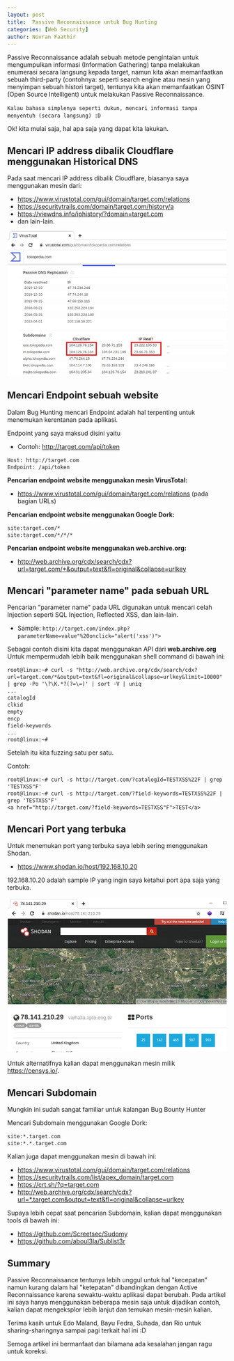 ```yaml
---
layout: post
title:  Passive Reconnaissance untuk Bug Hunting
categories: [Web Security]
author: Novran Faathir
---
```


Passive Reconnaissance adalah sebuah metode pengintaian untuk mengumpulkan informasi (Information Gathering) tanpa melakukan enumerasi secara langsung kepada target, namun kita akan memanfaatkan sebuah third-party (contohnya: seperti search engine atau mesin yang menyimpan sebuah histori target), tentunya kita akan memanfaatkan OSINT (Open Source Intelligent) untuk melakukan Passive Reconnaissance.

`Kalau bahasa simplenya seperti dukun, mencari informasi tanpa menyentuh (secara langsung) :D`

Ok! kita mulai saja, hal apa saja yang dapat kita lakukan.

## Mencari IP address dibalik Cloudflare menggunakan Historical DNS
Pada saat mencari IP address dibalik Cloudflare, biasanya saya menggunakan mesin dari:
- https://www.virustotal.com/gui/domain/target.com/relations
- https://securitytrails.com/domain/target.com/history/a
- https://viewdns.info/iphistory/?domain=target.com
- dan lain-lain.

![VirusTotal show-case](/images/passive-recon-cloudflare-virustotal.jpg "VirusTotal show-case")

## Mencari Endpoint sebuah website
Dalam Bug Hunting mencari Endpoint adalah hal terpenting untuk menemukan kerentanan pada aplikasi.

Endpoint yang saya maksud disini yaitu

- Contoh: http://target.com/api/token
```
Host: http://target.com
Endpoint: /api/token
```

**Pencarian endpoint website menggunakan mesin VirusTotal:**
- https://www.virustotal.com/gui/domain/target.com/relations (pada bagian URLs)

**Pencarian endpoint website menggunakan Google Dork:**
```
site:target.com/*
site:target.com/*/*/*
```

**Pencarian endpoint website menggunakan web.archive.org:**
- http://web.archive.org/cdx/search/cdx?url=target.com/*&output=text&fl=original&collapse=urlkey


## Mencari "parameter name" pada sebuah URL
Pencarian "parameter name" pada URL digunakan untuk mencari celah Injection seperti SQL Injection, Reflected XSS, dan lain-lain.

- Sample: `http://target.com/index.php?parameterName=value"%20onclick="alert('xss')">`

Sebagai contoh disini kita dapat menggunakan API dari **web.archive.org**
Untuk mempermudah lebih baik menggunakan shell command di bawah ini: 
```
root@linux:~# curl -s "http://web.archive.org/cdx/search/cdx?url=target.com/*&output=text&fl=original&collapse=urlkey&limit=10000" | grep -Po '\?\K.*?(?=\=)' | sort -V | uniq
...
catalogId
clkid
empty
encp
field-keywords
...
root@linux:~# 
```

Setelah itu kita fuzzing satu per satu.

Contoh:
```
root@linux:~# curl -s http://target.com/?catalogId=TESTXSS%22F | grep 'TESTXSS"F'
root@linux:~# curl -s http://target.com/?field-keywords=TESTXSS%22F | grep 'TESTXSS"F'
<a href="http://target.com/?field-keywords=TESTXSS"F">TEST</a>
```

## Mencari Port yang terbuka

Untuk menemukan port yang terbuka saya lebih sering menggunakan Shodan.

- https://www.shodan.io/host/192.168.10.20

192.168.10.20 adalah sample IP yang ingin saya ketahui port apa saja yang terbuka.

![Shodan Port Discovery](/images/passive-recon-shodan-port.png "Shodan Port Discovery")

Untuk alternatifnya kalian dapat menggunakan mesin milik https://censys.io/.

## Mencari Subdomain
Mungkin ini sudah sangat familiar untuk kalangan Bug Bounty Hunter

Mencari Subdomain menggunakan Google Dork:
```
site:*.target.com
site:*.*.target.com
```

Kalian juga dapat menggunakan mesin di bawah ini:
- https://www.virustotal.com/gui/domain/target.com/relations
- https://securitytrails.com/list/apex_domain/target.com
- https://crt.sh/?q=target.com
- http://web.archive.org/cdx/search/cdx?url=*.target.com&output=text&fl=original&collapse=urlkey

Supaya lebih cepat saat pencarian Subdomain, kalian dapat menggunakan tools di bawah ini:
- https://github.com/Screetsec/Sudomy
- https://github.com/aboul3la/Sublist3r

## Summary
Passive Reconnaissance tentunya lebih unggul untuk hal "kecepatan" namun kurang dalam hal "ketepatan" dibandingkan dengan Active Reconnaissance karena sewaktu-waktu aplikasi dapat berubah. Pada artikel ini saya hanya menggunakan beberapa mesin saja untuk dijadikan contoh, kalian dapat mengeksplor lebih lanjut dan temukan mesin-mesin kalian.

Terima kasih untuk Edo Maland, Bayu Fedra, Suhada, dan Rio untuk sharing-sharingnya sampai pagi terkait hal ini :D

Semoga artikel ini bermanfaat dan bilamana ada kesalahan jangan ragu untuk koreksi.